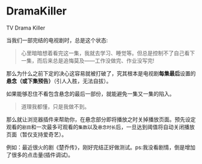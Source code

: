 # DramaKiller

TV Drama Killer

当我们一部完结的电视剧时，总是这个状态:

>  心里暗暗想着看完这一集，我就去学习、睡觉等。但总是控制不了自己看下一集，而后来总是追悔莫及——工作没做完、作业没写完!

那么为什么之前下定的决心这容易就被打破了，究其根本是电视剧**每集最后**设置的**悬念（或下集预告）**（引人入胜，无法自拔）。

如果能够忍住不看包含悬念的最后一部份，就能避免一集又一集的陷入。

> 道理我都懂，只是我做不到。

那么就让浏览器插件来帮助你，在悬念部分即将播放之时关掉播放页面。预先设定观看的`剧目`和一次最多可观看的`集数`以及`悬念时长`后，一旦达到阈值将自动关闭播放页面（暂仅支持爱奇艺）。

例如：最近很火的剧《楚乔传》，刚好完结正好做测试。ps:我没看剧情，倒是增加了很多的点击量(插件调试)。